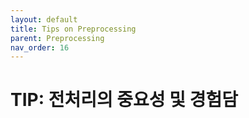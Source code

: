 ```yaml
---
layout: default
title: Tips on Preprocessing
parent: Preprocessing
nav_order: 16
---
```


# TIP: 전처리의 중요성 및 경험담

